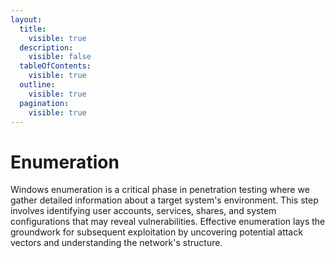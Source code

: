 ```yaml
---
layout:
  title:
    visible: true
  description:
    visible: false
  tableOfContents:
    visible: true
  outline:
    visible: true
  pagination:
    visible: true
---
```


# Enumeration

Windows enumeration is a critical phase in penetration testing where we gather detailed information about a target system's environment. This step involves identifying user accounts, services, shares, and system configurations that may reveal vulnerabilities. Effective enumeration lays the groundwork for subsequent exploitation by uncovering potential attack vectors and understanding the network's structure.
